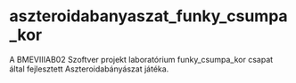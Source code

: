 # aszteroidabanyaszat_funky_csumpa_kor
A BMEVIIIAB02 Szoftver projekt laboratórium funky_csumpa_kor csapat által fejlesztett Aszteroidabányászat játéka.
